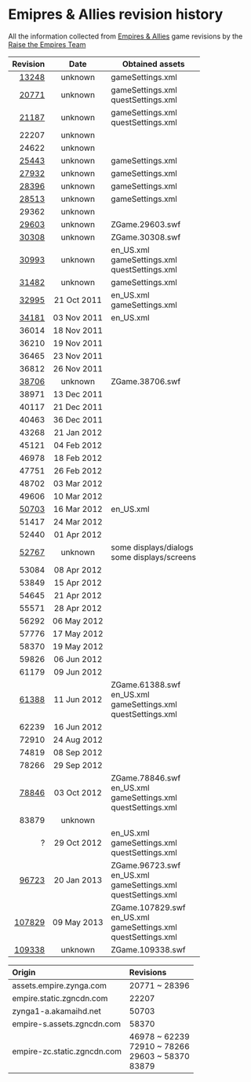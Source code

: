 # Emipres & Allies revision history
All the information collected from [Empires &amp; Allies](https://empiresandallies.fandom.com/wiki/Empires_%26_Allies_Wiki/Main_2) game revisions by the [Raise the Empires Team](https://www.github.com/AcidCaos/raisetheempires/#readme)

| Revision               |    Date     | Obtained assets |
|-----------------------:|:-----------:|--------|
|  [13248](assets/13248) | unknown     | gameSettings.xml |
|  [20771](assets/20771) | unknown     | gameSettings.xml </br> questSettings.xml |
|  [21187](assets/21187) | unknown     | gameSettings.xml </br> questSettings.xml |
|  22207                 | unknown     | |
|  24622                 | unknown     | |
|  [25443](assets/25443) | unknown     | gameSettings.xml |
|  [27932](assets/27932) | unknown     | gameSettings.xml |
|  [28396](assets/28396) | unknown     | gameSettings.xml |
|  [28513](assets/28513) | unknown     | gameSettings.xml |
|  29362                 | unknown     | |
|  [29603](assets/29603) | unknown     | ZGame.29603.swf |
|  [30308](assets/30308) | unknown     | ZGame.30308.swf |
|  [30993](assets/30993) | unknown     | en_US.xml </br> gameSettings.xml </br> questSettings.xml |
|  [31482](assets/31482) | unknown     | gameSettings.xml |
|  [32995](assets/32995) | 21 Oct 2011 | en_US.xml </br> gameSettings.xml |
|  [34181](assets/34181) | 03 Nov 2011 | en_US.xml |
|  36014                 | 18 Nov 2011 | |
|  36210                 | 19 Nov 2011 | |
|  36465                 | 23 Nov 2011 | |
|  36812                 | 26 Nov 2011 | |
|  [38706](assets/38706) | unknown     | ZGame.38706.swf |
|  38971                 | 13 Dec 2011 | |
|  40117                 | 21 Dec 2011 | |
|  40463                 | 36 Dec 2011 | |
|  43268                 | 21 Jan 2012 | |
|  45121                 | 04 Feb 2012 | |
|  46978                 | 18 Feb 2012 | |
|  47751                 | 26 Feb 2012 | |
|  48702                 | 03 Mar 2012 | |
|  49606                 | 10 Mar 2012 | |
|  [50703](assets/50703) | 16 Mar 2012 | en_US.xml |
|  51417                 | 24 Mar 2012 | |
|  52440                 | 01 Apr 2012 | |
|  [52767](assets/52767) | unknown     | some displays/dialogs </br> some displays/screens |
|  53084                 | 08 Apr 2012 | |
|  53849                 | 15 Apr 2012 | |
|  54645                 | 21 Apr 2012 | |
|  55571                 | 28 Apr 2012 | |
|  56292                 | 06 May 2012 | |
|  57776                 | 17 May 2012 | |
|  58370                 | 19 May 2012 | |
|  59826                 | 06 Jun 2012 | |
|  61179                 | 09 Jun 2012 | |
|  [61388](assets/61388) | 11 Jun 2012 | ZGame.61388.swf </br> en_US.xml </br> gameSettings.xml </br> questSettings.xml |
|  62239                 | 16 Jun 2012 | |
|  72910                 | 24 Aug 2012 | |
|  74819                 | 08 Sep 2012 | |
|  78266                 | 29 Sep 2012 | |
|  [78846](assets/78846) | 03 Oct 2012 | ZGame.78846.swf </br> en_US.xml </br> gameSettings.xml </br> questSettings.xml |
|  83879                 | unknown     | |
|    ?                   | 29 Oct 2012 | en_US.xml </br> gameSettings.xml </br> questSettings.xml |
|  [96723](assets/96723) | 20 Jan 2013 | ZGame.96723.swf </br> en_US.xml </br> gameSettings.xml </br> questSettings.xml |
| [107829](assets/107829)| 09 May 2013 | ZGame.107829.swf </br> en_US.xml </br> gameSettings.xml </br> questSettings.xml |
| [109338](assets/109338)| unknown     | ZGame.109338.swf |



| Origin               |  Revisions  |
|:---------------------|:-----------|
| assets.empire.zynga.com      |  20771 ~ 28396 |
| empire.static.zgncdn.com     |  22207 |
| zynga1-a.akamaihd.net        |  50703 |
| empire-s.assets.zgncdn.com   |  58370 |
| empire-zc.static.zgncdn.com  |  46978 ~ 62239 </br> 72910 ~ 78266 </br> 29603 ~ 58370 </br> 83879 |

